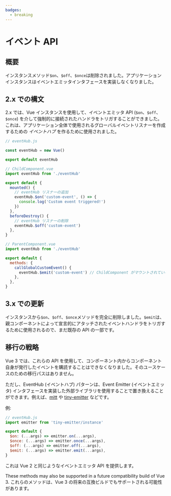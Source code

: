 ```yaml
---
badges:
  - breaking
---
```


# イベント API <MigrationBadges :badges="$frontmatter.badges" />

## 概要

インスタンスメソッド`$on`、`$off`、`$once`は削除されました。アプリケーションインスタンスはイベントエミッタインタフェースを実装しなくなりました。

## 2.x での構文

2.x では、Vue インスタンスを使用して、イベントエミッタ API (`$on`、`$off`、`$once`) を介して強制的に接続されたハンドラをトリガすることができました。これは、アプリケーション全体で使用されるグローバルイベントリスナーを作成するための _イベントハブ_ を作るために使用されました。

```js
// eventHub.js

const eventHub = new Vue()

export default eventHub
```

```js
// ChildComponent.vue
import eventHub from './eventHub'

export default {
  mounted() {
    // eventHub リスナーの追加
    eventHub.$on('custom-event', () => {
      console.log('Custom event triggered!')
    })
  },
  beforeDestroy() {
    // eventHub リスナーの削除
    eventHub.$off('custom-event')
  },
}
```

```js
// ParentComponent.vue
import eventHub from './eventHub'

export default {
  methods: {
    callGlobalCustomEvent() {
      eventHub.$emit('custom-event') // ChildComponent がマウントされている場合、コンソールにメッセージが表示されます。
    },
  },
}
```

## 3.x での更新

インスタンスから`$on`、`$off`、`$once`メソッドを完全に削除しました。`$emit`は、親コンポーネントによって宣言的にアタッチされたイベントハンドラをトリガするために使用されるので、まだ既存の API の一部です。

## 移行の戦略

Vue 3 では、これらの API を使用して、コンポーネント内からコンポーネント自身が発行したイベントを購読することはできなくなりました。そのユースケースのための移行パスはありません。

ただし、EventHub (イベントハブ) パターンは、Event Emitter (イベントエミッタ) インタフェースを実装した外部ライブラリを使用することで置き換えることができます。例えば、[mitt](https://github.com/developit/mitt) や [tiny-emitter](https://github.com/scottcorgan/tiny-emitter) などです。

例:

```js
// eventHub.js
import emitter from 'tiny-emitter/instance'

export default {
  $on: (...args) => emitter.on(...args),
  $once: (...args) => emitter.once(...args),
  $off: (...args) => emitter.off(...args),
  $emit: (...args) => emitter.emit(...args),
}
```

これは Vue 2 と同じようなイベントエミッタ API を提供します。

These methods may also be supported in a future compatibility build of Vue 3.
これらのメソッドは、Vue 3 の将来の互換ビルドでもサポートされる可能性があります。
